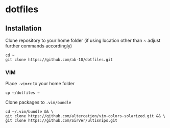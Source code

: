 # dotfiles
## Installation
Clone repository to your home folder (if using location other than ~ adjust further commands accordingly)
```
cd ~
git clone https://github.com/ab-10/dotfiles.git
```

### VIM
Place `.vimrc` to your home folder
```
cp ~/dotfiles ~
```
Clone packages to `.vim/bundle`
```
cd ~/.vim/bundle && \
git clone https://github.com/altercation/vim-colors-solarized.git && \
git clone https://github.com/SirVer/ultisnips.git
``` 
